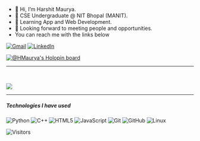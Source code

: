 - 👋 Hi, I’m Harshit Maurya.
- 🌱 CSE Undergraduate @ NIT Bhopal (MANIT).
- 💞️ Learning App and Web Development.
- 👀 Looking forward to meeting people and opportunities.
-   You can reach me with the links below


[![Gmail](https://img.shields.io/badge/-GMAIL-D14836?style=for-the-badge&logo=gmail&logoColor=white)](mailto:hmaurya109@gmail.com)
[![LinkedIn](https://img.shields.io/badge/-LINKEDIN-0077B5?style=for-the-badge&logo=linkedin&logoColor=white)](https://www.linkedin.com/in/hmaurya/)

<!---
H-Maurya/H-Maurya is a ✨ special ✨ repository because its `README.md` (this file) appears on your GitHub profile.
You can click the Preview link to take a look at your changes.
--->
[![@HMaurya's Holopin board](https://holopin.io/api/user/board?user=HMaurya)](https://holopin.io/@HMaurya)
___

<br>

[![](https://github-readme-stats.vercel.app/api?username=H-Maurya&?count_private=true&hide=issues&show_icons=true&theme=dark)](https://github.com/anuraghazra/github-readme-stats)
___

<!-- ![My activity graph](https://activity-graph.herokuapp.com/graph?username=H-Maurya&theme=github&custom_title=My%20activity%20graph) -->
<!-- ___ -->

##### Technologies I have used

![Python](https://img.shields.io/badge/-Python-000000?style=flat&logo=python)
![C++](https://img.shields.io/badge/-C++-000000?style=flat&logo=C%2B%2B&logoColor=00599C)
![HTML5](https://img.shields.io/badge/-HTML5-000000?style=flat&logo=HTML5)
![JavaScript](https://img.shields.io/badge/-JavaScript-000000?style=flat&logo=javascript)
![Git](https://img.shields.io/badge/-Git-222222?style=flat&logo=git&logoColor=F05032)
![GitHub](https://img.shields.io/badge/-GitHub-222222?style=flat&logo=github&logoColor=FFFFFF)
![Linux](https://img.shields.io/badge/-Linux-222222?style=flat&logo=linux&logoColor=FCC624)
<!-- ![MySQL](https://img.shields.io/badge/mysql-%2300f.svg?style=for-the-badge&logo=mysql&logoColor=white) -->


![Visitors](https://visitor-badge.laobi.icu/badge?page_id=H-Maurya.H-Maurya)
